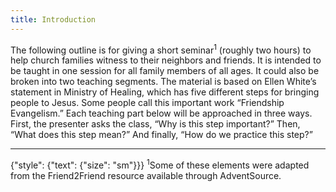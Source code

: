 ```yaml
---
title: Introduction
---
```


The following outline is for giving a short seminar<sup>1</sup> (roughly two hours) to help church families witness to their neighbors and friends. It is intended to be taught in one session for all family members of all ages. It could also be broken into two teaching segments. The material is based on Ellen White’s statement in Ministry of Healing, which has five different steps for bringing people to Jesus. Some people call this important work “Friendship Evangelism.” Each teaching part below will be approached in three ways. First, the presenter asks the class, “Why is this step important?” Then, “What does this step mean?” And finally, “How do we practice this step?”

---

{"style": {"text": {"size": "sm"}}}
<sup>1</sup>Some of these elements were adapted from the Friend2Friend resource available through AdventSource.